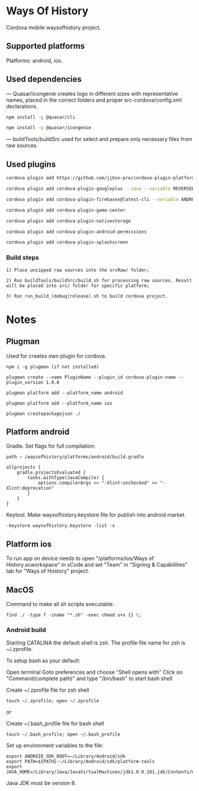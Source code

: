 # Ways Of History

Cordova mobile waysofhistory project.

## Supported platforms

Platforms: android, ios.

## Used dependencies

— Quasar/icongenie creates logo in different sizes with representative names, placed in the correct folders and proper src-cordova/config.xml declarations.

```bash
npm install -g @quasar/cli

npm install -g @quasar/icongenie
```

— buildTools/buildSrc used for select and prepare only necessary files from raw sources.

## Used plugins
```bash
cordova plugin add https://github.com/jjbox-pro/cordova-plugin-platform-accessor.git

cordova plugin add cordova-plugin-googleplus --save --variable REVERSED_CLIENT_ID=com.googleusercontent.apps.530673218839-iroukardu627knpn91f0qrmog3omc4jk --variable WEB_APPLICATION_CLIENT_ID=530673218839-9vr964emi57ra48q9soe2vei25o5bkg5.apps.googleusercontent.com

cordova plugin add cordova-plugin-firebasex@latest-cli --variable ANDROID_FIREBASE_CONFIG_FILEPATH="credentials/google-services.json" --variable IOS_FIREBASE_CONFIG_FILEPATH="credentials/GoogleService-Info.plist"

cordova plugin add cordova-plugin-game-center

cordova plugin add cordova-plugin-nativestorage

cordova plugin add cordova-plugin-android-permissions

cordova plugin add cordova-plugin-splashscreen
```

### Build steps
```
1) Place unzipped raw sources into the srcRaw/ folder;

2) Run buildTools/buildSrc/build.sh for processing raw sources. Result will be placed into src/ folder for specific platform;

3) Run run_build_(debug|release).sh to build cordova project.
```

# Notes

## Plugman 

Used for creates own plugin for cordova.
```
npm i -g plugman (if not installed)

plugman create --name PluginName --plugin_id cordova-plugin-name --plugin_version 1.0.0

plugman platform add --platform_name android

plugman platform add --platform_name ios

plugman createpackagejson ./
```

## Platform android

Gradle. Set flags for full compilation:
```
path — /waysofhistory/platforms/android/build.gradle

allprojects {
    gradle.projectsEvaluated {
        tasks.withType(JavaCompile) {
            options.compilerArgs << "-Xlint:unchecked" << "-Xlint:deprecation"
        }
    }
}
```

Keytool. Make waysofhistory.keystore file for publish into android market.
```
-keystore waysofhistory.keystore -list -v
```

## Platform ios

To run app on device needs to open "/platforms/ios/Ways of History.xcworkspace" in xCode and set "Team" in "Signing & Capabilities" tab for "Ways of Hostory" project.

## MacOS

Command to make all sh scripts executable:
```
find ./ -type f -iname "*.sh" -exec chmod u+x {} \;
```

### Android build

Starting CATALINA the default shell is zsh. The profile file name for zsh is ~/.zprofile.

To setup bash as your default:

Open terminal
Goto preferences and choose "Shell opens with"
Click on "Command(complete path)" and type "/bin/bash" to start bash shell

Create ~/.zprofile file for zsh shell
```
touch ~/.zprofile; open ~/.zprofile
```

or

Create ~/.bash_profile file for bash shell
```
touch ~/.bash_profile; open ~/.bash_profile
```

Set up environment variables to the file:
```
export ANDROID_SDK_ROOT=~/Library/Android/sdk
export PATH=${PATH}:~/Library/Android/sdk/platform-tools
export JAVA_HOME=/Library/Java/JavaVirtualMachines/jdk1.8.0_281.jdk/Contents/Home
```

Java JDK must be version 8.





